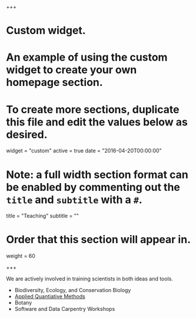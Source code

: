 +++
# Custom widget.
# An example of using the custom widget to create your own homepage section.
# To create more sections, duplicate this file and edit the values below as desired.
widget = "custom"
active = true
date = "2016-04-20T00:00:00"

# Note: a full width section format can be enabled by commenting out the `title` and `subtitle` with a `#`.
title = "Teaching"
subtitle = ""

# Order that this section will appear in.
weight = 60

+++

We are actively involved in training scientists in both ideas and tools.

- Biodiversity, Ecology, and Conservation Biology
- [Applied Quantiative Methods](https://dmcglinn.github.io/quant_methods)
- Botany
- Software and Data Carpentry Workshops

